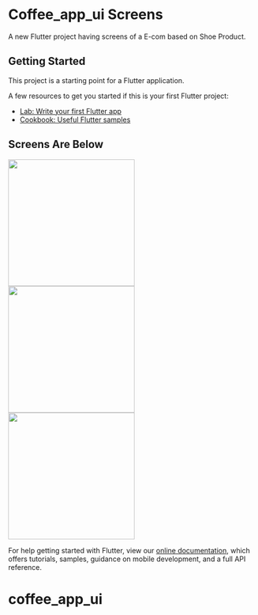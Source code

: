 # Coffee_app_ui Screens

A new Flutter project having screens of a E-com based on Shoe Product.

## Getting Started

This project is a starting point for a Flutter application.

A few resources to get you started if this is your first Flutter project:

- [Lab: Write your first Flutter app](https://flutter.dev/docs/get-started/codelab)
- [Cookbook: Useful Flutter samples](https://flutter.dev/docs/cookbook)

## Screens Are Below


<img src="https://raw.github.com/CrickSoldier/coffee_app_ui/master/screens/1.jpg" width="256"/>
<br>
<img src="https://raw.github.com/CrickSoldier/coffee_app_ui/master/screens/2.jpg" width="256"/>
<br>
<img src="https://raw.github.com/CrickSoldier/coffee_app_ui/master/screens/3.jpg" width="256"/>



For help getting started with Flutter, view our
[online documentation](https://flutter.dev/docs), which offers tutorials,
samples, guidance on mobile development, and a full API reference.
# coffee_app_ui
